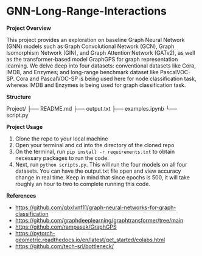 # GNN-Long-Range-Interactions

**Project Overview**

This project provides an exploration on baseline Graph Neural Network (GNN) models such as Graph Convolutional Network (GCN), Graph Isomorphism Network (GIN), and Graph Attention Network (GATv2), as well as the transformer-based model GraphGPS for graph representation learning. We delve deep into four datasets: conventional datasets like Cora, IMDB, and Enzymes; and long-range benchmark dataset like PascalVOC-SP. Cora and PascalVOC-SP is being used here for node classification task, whereas IMDB and Enzymes is being used for graph classification task.


**Structure**

Project/
├── README.md
├── output.txt
├── examples.ipynb
└── script.py


**Project Usage**

1. Clone the repo to your local machine
2. Open your terminal and cd into the directory of the cloned repo
3. On the terminal, run ```pip install -r requirements.txt``` to obtain necessary packages to run the code.
4. Next, run ```python scripts.py```. This will run the four models on all four datasets. You can have the output.txt file open and view accuracy change in real time. Keep in mind that since epochs is 500, it will take roughly an hour to two to complete running this code.


**References**

- https://github.com/qbxlvnf11/graph-neural-networks-for-graph-classification
- https://github.com/graphdeeplearning/graphtransformer/tree/main
- https://github.com/rampasek/GraphGPS
- https://pytorch-geometric.readthedocs.io/en/latest/get_started/colabs.html
- https://github.com/tech-srl/bottleneck/